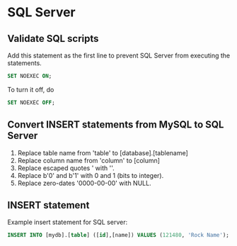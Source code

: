 # SQL Server

## Validate SQL scripts

Add this statement as the first line to prevent SQL Server from executing the
statements.

```sql
SET NOEXEC ON;
```

To turn it off, do

```sql
SET NOEXEC OFF;
```

## Convert INSERT statements from MySQL to SQL Server

1. Replace table name from 'table' to [database].[tablename]
2. Replace column name from 'column' to [column]
3. Replace escaped quotes \' with ''.
4. Replace b'0' and b'1' with 0 and 1 (bits to integer).
5. Replace zero-dates '0000-00-00' with NULL.

## INSERT statement

Example insert statement for SQL server:

```sql
INSERT INTO [mydb].[table] ([id],[name]) VALUES (121480, 'Rock Name');
```
